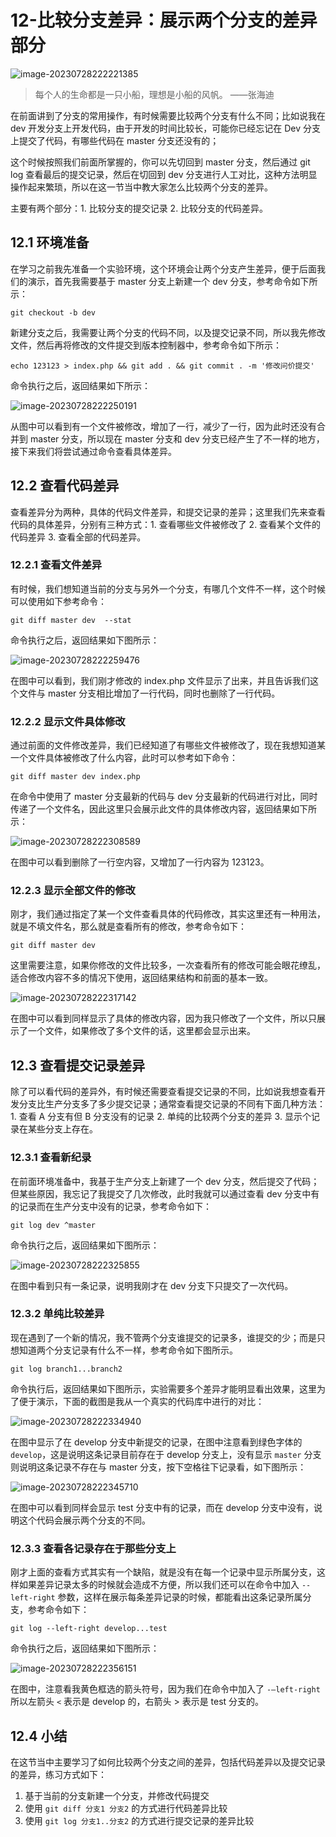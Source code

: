 # 12-比较分支差异：展示两个分支的差异部分

![image-20230728222221385](./assets/image-20230728222221385.png)

> 每个人的生命都是一只小船，理想是小船的风帆。 ——张海迪

在前面讲到了分支的常用操作，有时候需要比较两个分支有什么不同；比如说我在 dev 开发分支上开发代码，由于开发的时间比较长，可能你已经忘记在 Dev 分支上提交了代码，有哪些代码在 master 分支还没有的；

这个时候按照我们前面所掌握的，你可以先切回到 master 分支，然后通过 git log 查看最后的提交记录，然后在切回到 dev 分支进行人工对比，这种方法明显操作起来繁琐，所以在这一节当中教大家怎么比较两个分支的差异。

主要有两个部分：1. 比较分支的提交记录 2. 比较分支的代码差异。

## 12.1 环境准备

在学习之前我先准备一个实验环境，这个环境会让两个分支产生差异，便于后面我们的演示，首先我需要基于 master 分支上新建一个 dev 分支，参考命令如下所示：

```
git checkout -b dev
```

新建分支之后，我需要让两个分支的代码不同，以及提交记录不同，所以我先修改文件，然后再将修改的文件提交到版本控制器中，参考命令如下所示：

```
echo 123123 > index.php && git add . && git commit . -m '修改问价提交'
```

命令执行之后，返回结果如下所示：

![image-20230728222250191](./assets/image-20230728222250191.png)

从图中可以看到有一个文件被修改，增加了一行，减少了一行，因为此时还没有合并到 master 分支，所以现在 master 分支和 dev 分支已经产生了不一样的地方，接下来我们将尝试通过命令查看具体差异。

## 12.2 查看代码差异

查看差异分为两种，具体的代码文件差异，和提交记录的差异；这里我们先来查看代码的具体差异，分别有三种方式：1. 查看哪些文件被修改了 2. 查看某个文件的代码差异 3. 查看全部的代码差异。

### 12.2.1 查看文件差异

有时候，我们想知道当前的分支与另外一个分支，有哪几个文件不一样，这个时候可以使用如下参考命令：

```
git diff master dev  --stat
```

命令执行之后，返回结果如下图所示：

![image-20230728222259476](./assets/image-20230728222259476.png)

在图中可以看到，我们刚才修改的 index.php 文件显示了出来，并且告诉我们这个文件与 master 分支相比增加了一行代码，同时也删除了一行代码。

### 12.2.2 显示文件具体修改

通过前面的文件修改差异，我们已经知道了有哪些文件被修改了，现在我想知道某一个文件具体被修改了什么内容，此时可以参考如下命令：

```
git diff master dev index.php
```

在命令中使用了 master 分支最新的代码与 dev 分支最新的代码进行对比，同时传递了一个文件名，因此这里只会展示此文件的具体修改内容，返回结果如下所示：

![image-20230728222308589](./assets/image-20230728222308589.png)

在图中可以看到删除了一行空内容，又增加了一行内容为 123123。

### 12.2.3 显示全部文件的修改

刚才，我们通过指定了某一个文件查看具体的代码修改，其实这里还有一种用法，就是不填文件名，那么就是查看所有的修改，参考命令如下：

```
git diff master dev
```

这里需要注意，如果你修改的文件比较多，一次查看所有的修改可能会眼花缭乱，适合修改内容不多的情况下使用，返回结果结构和前面的基本一致。

![image-20230728222317142](./assets/image-20230728222317142.png)

在图中可以看到同样显示了具体的修改内容，因为我只修改了一个文件，所以只展示了一个文件，如果修改了多个文件的话，这里都会显示出来。

## 12.3 查看提交记录差异

除了可以看代码的差异外，有时候还需要查看提交记录的不同，比如说我想查看开发分支比生产分支多了多少提交记录；通常查看提交记录的不同有下面几种方法：1. 查看 A 分支有但 B 分支没有的记录 2. 单纯的比较两个分支的差异 3. 显示个记录在某些分支上存在。

### 12.3.1 查看新纪录

在前面环境准备中，我基于生产分支上新建了一个 dev 分支，然后提交了代码；但某些原因，我忘记了我提交了几次修改，此时我就可以通过查看 dev 分支中有的记录而在生产分支中没有的记录，参考命令如下：

```
git log dev ^master
```

命令执行之后，返回结果如下图所示：

![image-20230728222325855](./assets/image-20230728222325855.png)

在图中看到只有一条记录，说明我刚才在 dev 分支下只提交了一次代码。

### 12.3.2 单纯比较差异

现在遇到了一个新的情况，我不管两个分支谁提交的记录多，谁提交的少；而是只想知道两个分支记录有什么不一样，参考命令如下图所示。

```
git log branch1...branch2
```

命令执行后，返回结果如下图所示，实验需要多个差异才能明显看出效果，这里为了便于演示，下面的截图是我从一个真实的代码库中进行的对比：

![image-20230728222334940](./assets/image-20230728222334940.png)

在图中显示了在 develop 分支中新提交的记录，在图中注意看到绿色字体的 `develop`，这是说明这条记录目前存在于 develop 分支上，没有显示 `master` 分支则说明这条记录不存在与 master 分支，按下空格往下记录看，如下图所示：

![image-20230728222345710](./assets/image-20230728222345710.png)

在图中可以看到同样会显示 test 分支中有的记录，而在 develop 分支中没有，说明这个代码会展示两个分支的不同。

### 12.3.3 查看各记录存在于那些分支上

刚才上面的查看方式其实有一个缺陷，就是没有在每一个记录中显示所属分支，这样如果差异记录太多的时候就会造成不方便，所以我们还可以在命令中加入 `--left-right` 参数，这样在展示每条差异记录的时候，都能看出这条记录所属分支，参考命令如下：

```
git log --left-right develop...test
```

命令执行之后，返回结果如下图所示：

![image-20230728222356151](./assets/image-20230728222356151.png)

在图中，注意看我黄色框选的箭头符号，因为我们在命令中加入了 `-–left-right` 所以左箭头 `<` 表示是 develop 的，右箭头 > 表示是 test 分支的。

## 12.4 小结

在这节当中主要学习了如何比较两个分支之间的差异，包括代码差异以及提交记录的差异，练习方式如下：

1. 基于当前的分支新建一个分支，并修改代码提交
2. 使用 `git diff 分支1 分支2` 的方式进行代码差异比较
3. 使用 `git log 分支1..分支2` 的方式进行提交记录的差异比较
